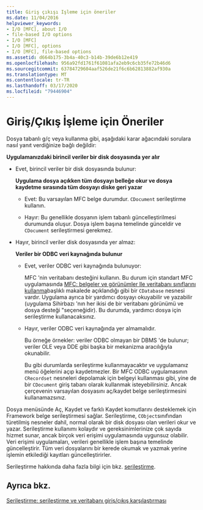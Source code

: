 ```yaml
---
title: Giriş çıkışı Işleme için öneriler
ms.date: 11/04/2016
helpviewer_keywords:
- I/O [MFC], about I/O
- file-based I/O options
- I/O [MFC]
- I/O [MFC], options
- I/O [MFC], file-based options
ms.assetid: d664b175-3b4a-40c3-b14b-39de6b12e419
ms.openlocfilehash: 956a92fd1761f61081afa2eb9c6cb35fe72b46d6
ms.sourcegitcommit: 63784729604aaf526de21f6c6b62813882af930a
ms.translationtype: MT
ms.contentlocale: tr-TR
ms.lasthandoff: 03/17/2020
ms.locfileid: "79446904"
---
```

# <a name="recommendations-for-handling-inputoutput"></a>Giriş/Çıkış İşleme için Öneriler

Dosya tabanlı g/ç veya kullanma gibi, aşağıdaki karar ağacındaki sorulara nasıl yanıt verdiğinize bağlı değildir:

**Uygulamanızdaki birincil veriler bir disk dosyasında yer alır**

- Evet, birincil veriler bir disk dosyasında bulunur:

     **Uygulama dosya açıkken tüm dosyayı belleğe okur ve dosya kaydetme sırasında tüm dosyayı diske geri yazar**

   - Evet: Bu varsayılan MFC belge durumdur. `CDocument` serileştirme kullanın.

   - Hayır: Bu genellikle dosyanın işlem tabanlı güncelleştirilmesi durumunda oluşur. Dosya işlem başına temelinde günceldir ve `CDocument` serileştirmesi gerekmez.

- Hayır, birincil veriler disk dosyasında yer almaz:

     **Veriler bir ODBC veri kaynağında bulunur**

   - Evet, veriler ODBC veri kaynağında bulunuyor:

      MFC 'nin veritabanı desteğini kullanın. Bu durum için standart MFC uygulamasında [MFC: belgeler ve görünümler Ile veritabanı sınıflarını kullanma](../data/mfc-using-database-classes-with-documents-and-views.md)başlıklı makalede açıklandığı gibi bir `CDatabase` nesnesi vardır. Uygulama ayrıca bir yardımcı dosyayı okuyabilir ve yazabilir (uygulama Sihirbazı 'nın her ikisi de bir veritabanı görünümü ve dosya desteği "seçeneğidir). Bu durumda, yardımcı dosya için serileştirme kullanacaksınız.

   - Hayır, veriler ODBC veri kaynağında yer almamalıdır.

      Bu örneğe örnekler: veriler ODBC olmayan bir DBMS 'de bulunur; veriler OLE veya DDE gibi başka bir mekanizma aracılığıyla okunabilir.

      Bu gibi durumlarda serileştirme kullanmayacaktır ve uygulamanız menü öğelerini açıp kaydetmezler. Bir MFC ODBC uygulamasının `CRecordset` nesneleri depolamak için belgeyi kullanması gibi, yine de bir `CDocument` giriş tabanı olarak kullanmak isteyebilirsiniz. Ancak çerçevenin varsayılan dosyasını aç/kaydet belge serileştirmesini kullanamazsınız.

Dosya menüsünde Aç, Kaydet ve farklı Kaydet komutlarını desteklemek için Framework belge serileştirmesi sağlar. Serileştirme, `CObject`sınıfından türetilmiş nesneler dahil, normal olarak bir disk dosyası olan verileri okur ve yazar. Serileştirme kullanımı kolaydır ve gereksinimlerinize çok sayıda hizmet sunar, ancak birçok veri erişimi uygulamasında uygunsuz olabilir. Veri erişimi uygulamaları, verileri genellikle işlem başına temelinde güncelleştirir. Tüm veri dosyalarını bir kerede okumak ve yazmak yerine işlemin etkilediği kayıtları güncelleştirirler.

Serileştirme hakkında daha fazla bilgi için bkz. [serileştirme](../mfc/serialization-in-mfc.md).

## <a name="see-also"></a>Ayrıca bkz.

[Serileştirme: serileştirme ve veritabanı giriş/çıkış karşılaştırması](../mfc/serialization-serialization-vs-database-input-output.md)
